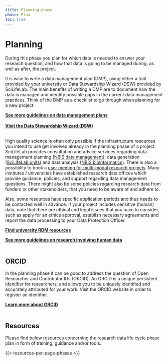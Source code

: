 ```yaml
---
title: Planning phase
phase: Plan
toc: True
---
```


# Planning
During this phase you plan for which data is needed to answer your research question, and how that data is going to be managed during, as well as after, the project.

It is wise to write a data management plan (DMP), using either a tool provided by your university or Data Stewardship Wizard (DSW) provided by SciLifeLab. The main benefits of writing a DMP are to document how the data is managed and identify possible gaps in the current data management practices. Think of the DMP as a checklist to go through when planning for a new project.

<a class="link-teal" href="/topics/data-management-plan" target="_blank"><b>See more guidelines on data management plans <i class="bi bi-arrow-right-square"></i></b></a>
<br/><br/>
<a class="link-teal" href="https://dsw.scilifelab.se/" target="_blank"><b>Visit the Data Stewardship Wizard (DSW) <i class="bi bi-box-arrow-up-right"></i></b></a>
<br/><br/>

High quality science is often only possible if the infrastructure resources you intend to use get involved already in the planning phase of a project. SciLifeLab provides consultation and advice services regarding data management planning (<a href="https://nbis.se/get-support/talk-to-us" target="_blank">NBIS data management</a>), data generation (<a href="https://www.scilifelab.se/infrastructure" target="_blank">SciLifeLab units</a>) and data analysis (<a href="https://nbis.se/get-support/talk-to-us" target="_blank">NBIS bioinformatics</a>). There is also a possibility to book a <a href="https://www.scilifelab.se/event/user-meeting-for-for-your-multi-modal-research-projects/" target="_blank">user meeting for multi-modal research projects</a>. Many institutes / universities have established research data offices which provide guidance, policies, and support regarding data management questions. There might also be some policies regarding research data from funders or other stakeholders, that you need to be aware of and adhere to.

Also, some resources have specific application periods and thus needs to be contacted well in advance. If your project includes sensitive (human) data, note that there are ethical and legal issues that you have to consider, such as apply for an ethics approval, establish necessary agreements and report the data processing to your Data Protection Officer. 

<a class="link-teal" href="/topics/university-rdm-resources"><b>Find university RDM resources  <i class="bi bi-arrow-right-square"></i></b></a>
<br/>

<a class="link-teal" href="/topics/research-involving-human-data"><b>See more guidelines on research involving human data <i class="bi bi-arrow-right-square"></i></b></a>
<br/><br/>

## ORCID
In the planning phase it can be good to address the question of Open Researcher and Contributor IDs (ORCID). An ORCID is a unique persistent identifier for researchers, and allows you to be uniquely identified and accurately attributed for your work. Visit the ORCID website in order to register an identifier. 

<a class="link-teal" href="https://orcid.org/" target="_blank"><b>Learn more about ORCID <i class="bi bi-box-arrow-up-right"></i></b></a>
<br/><br/>


## Resources
Please find below resources concerning the research data life cycle phase plan in form of training, guidance and/or tools.

{{< resources-per-page-phases >}}
